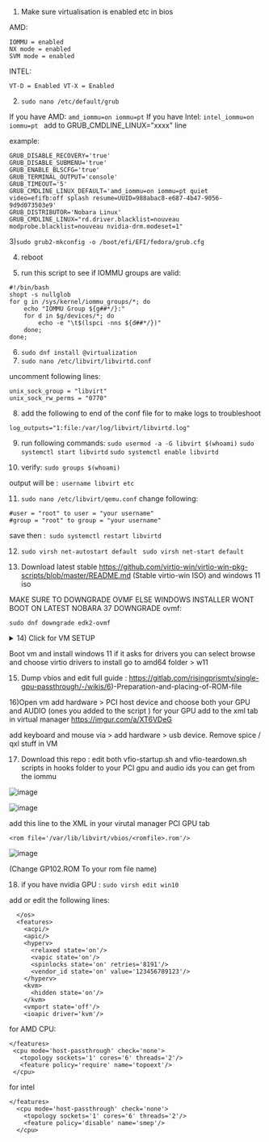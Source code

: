 1) Make sure virtualisation is enabled etc in bios 

AMD:
```
IOMMU = enabled
NX mode = enabled
SVM mode = enabled
```
INTEL:
```
VT-D = Enabled VT-X = Enabled
```
2) ``sudo nano /etc/default/grub ``

If you have AMD:  ``amd_iommu=on iommu=pt`` 
If you have Intel: ``intel_iommu=on iommu=pt ``
add to GRUB_CMDLINE_LINUX="xxxx" line 

example:

```GRUB_DEFAULT='saved'
GRUB_DISABLE_RECOVERY='true'
GRUB_DISABLE_SUBMENU='true'
GRUB_ENABLE_BLSCFG='true'
GRUB_TERMINAL_OUTPUT='console'
GRUB_TIMEOUT='5'
GRUB_CMDLINE_LINUX_DEFAULT='amd_iommu=on iommu=pt quiet video=efifb:off splash resume=UUID=988abac8-e687-4b47-9056-9d9d073503e9'
GRUB_DISTRIBUTOR='Nobara Linux'
GRUB_CMDLINE_LINUX="rd.driver.blacklist=nouveau modprobe.blacklist=nouveau nvidia-drm.modeset=1"

```



3)`` sudo grub2-mkconfig -o /boot/efi/EFI/fedora/grub.cfg   ``

4) reboot 

6) run this script to see if IOMMU groups are valid:
```
#!/bin/bash
shopt -s nullglob
for g in /sys/kernel/iommu_groups/*; do
    echo "IOMMU Group ${g##*/}:"
    for d in $g/devices/*; do
        echo -e "\t$(lspci -nns ${d##*/})"
    done;
done;
```
6) ``sudo dnf install @virtualization``
7) ``sudo nano /etc/libvirt/libvirtd.conf `` 

uncomment following lines: 

    unix_sock_group = "libvirt"
    unix_sock_rw_perms = "0770"
    
8) add the following to end of the conf file for to make logs to troubleshoot
```log_filters="1:qemu"
log_outputs="1:file:/var/log/libvirt/libvirtd.log"
```
9) run following commands:
``sudo usermod -a -G libvirt $(whoami)``
``sudo systemctl start libvirtd``
``sudo systemctl enable libvirtd``

10) verify:
``sudo groups $(whoami) `` 

output will be :`` username libvirt etc``


11) ``sudo nano /etc/libvirt/qemu.conf``
change following:
```
#user = "root" to user = "your username"
#group = "root" to group = "your username"
```
save then :`` sudo systemctl restart libvirtd``

12) ``sudo virsh net-autostart default``
   `` sudo virsh net-start default``

13) Download latest stable https://github.com/virtio-win/virtio-win-pkg-scripts/blob/master/README.md (Stable virtio-win ISO)
and windows 11 iso 


MAKE SURE TO DOWNGRADE OVMF ELSE WINDOWS INSTALLER WONT BOOT ON LATEST NOBARA 37
DOWNGRADE ovmf:

```sudo dnf downgrade edk2-ovmf```

<details><summary>14) Click for VM SETUP</summary>
<p>

#### Run virtual machine manager and do the following:

```Run virtual machine manager
click plus for new virtual machine (Make sure its named win10) 
local install media iso 
select win11 iso 
select desired storage:
check customise configuration before install
click add hardware bottom left 
select TPM > Type emulated CRB v2.0
CPU options select Q35 as chipset FOr UEFI firmware choose 
UEFI x86_64: /usr/share/edk2/ovmf/OVMF_CODE.secboot.fd
Set the max Logical Host CPU's and choose Topology
Set Memory 8GB or more
VirtIO disk set to Virtio
Option cache mode as writeback
click add hardware select storage select CD
make sure both WIN11 and virtio ISO are added 
```

</p>
</details>



Boot vm and install windows 11 if it asks for drivers you can select browse and choose virtio drivers to install 
go to amd64 folder > w11 


15) Dump vbios and edit full guide :
https://gitlab.com/risingprismtv/single-gpu-passthrough/-/wikis/6)-Preparation-and-placing-of-ROM-file


16)Open vm add hardware > PCI host device and choose both your GPU and AUDIO (ones you added to the script )
 for your GPU add <rom file="/var/lib/libvirt/vbios/yourromfilename.rom"/> to the xml tab in virtual manager
https://imgur.com/a/XT6VDeG

add keyboard and mouse via > add hardware > usb device. 
Remove spice / qxl stuff in VM

17)  Download this repo : edit both vfio-startup.sh and vfio-teardown.sh scripts in hooks folder to your PCI gpu and audio ids you can get from the iommu 



![image](https://user-images.githubusercontent.com/9220880/192649503-a3fe2084-932a-4787-8a1a-15f1b6a8f8a9.png)


![image](https://user-images.githubusercontent.com/9220880/192649528-7003ab27-0921-4d02-afc2-991141246241.png)



 add this line to the XML in your virutal manager PCI GPU tab 
 
``<rom file='/var/lib/libvirt/vbios/<romfile>.rom'/> ``

![image](https://user-images.githubusercontent.com/9220880/192890977-68336167-9c31-4e7d-b66a-e119dac61cf5.png)

(Change GP102.ROM To your rom file name)



18) if you have nvidia GPU :
``sudo virsh edit win10``


add or edit the following lines:
```
  </os>
  <features>
    <acpi/>
    <apic/>
    <hyperv>
      <relaxed state='on'/>
      <vapic state='on'/>
      <spinlocks state='on' retries='8191'/>
      <vendor_id state='on' value='123456789123'/>
    </hyperv>
    <kvm>
      <hidden state='on'/>
    </kvm>
    <vmport state='off'/>
    <ioapic driver='kvm'/>
```
for AMD CPU:
 ```
</features>
  <cpu mode='host-passthrough' check='none'>
    <topology sockets='1' cores='6' threads='2'/>
    <feature policy='require' name='topoext'/>
  </cpu>
```

for intel 

```
</features>
  <cpu mode='host-passthrough' check='none'>
    <topology sockets='1' cores='6' threads='2'/>
    <feature policy='disable' name='smep'/>
  </cpu>
```
